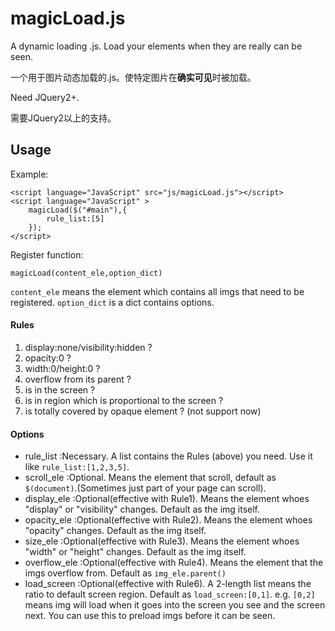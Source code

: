 # magicLoad.js

A dynamic loading .js. Load your elements when they are really can be seen.

一个用于图片动态加载的.js。使特定图片在**确实可见**时被加载。

Need JQuery2+.

需要JQuery2以上的支持。

## Usage
Example:
```
<script language="JavaScript" src="js/magicLoad.js"></script>
<script language="JavaScript" >
    magicLoad($("#main"),{
        rule_list:[5]
    });
</script>
```
Register function:
```
magicLoad(content_ele,option_dict)
```
```content_ele``` means the element which contains all imgs that need to be registered.
```option_dict``` is a dict contains options.

#### Rules
1. display:none/visibility:hidden ?
2. opacity:0 ?
3. width:0/height:0 ? 
4. overflow from its parent ?
5. is in the screen ?
6. is in region which is proportional to the screen ?
7. is totally covered by opaque element ? (not support now)

#### Options
+ rule_list  :Necessary. A list contains the Rules (above) you need. Use it like ```rule_list:[1,2,3,5]```.
+ scroll_ele  :Optional. Means the element that scroll, default as ```$(document)```.(Sometimes just part of your page can scroll).
+ display_ele  :Optional(effective with Rule1). Means the element whoes "display" or "visibility" changes. Default as the img itself.
+ opacity_ele  :Optional(effective with Rule2). Means the element whoes "opacity" changes. Default as the img itself.
+ size_ele  :Optional(effective with Rule3). Means the element whoes "width" or "height" changes. Default as the img itself.
+ overflow_ele  :Optional(effective with Rule4). Means the element that the imgs overflow from. Default as ```img_ele.parent()```
+ load_screen  :Optional(effective with Rule6). A 2-length list means the ratio to default screen region. Default as ```load_screen:[0,1]```. e.g. ```[0,2]``` means img will load when it goes into the screen you see and the screen next. You can use this to preload imgs before it can be seen.
